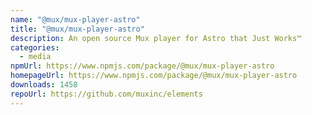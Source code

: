 ```yaml
---
name: "@mux/mux-player-astro"
title: "@mux/mux-player-astro"
description: An open source Mux player for Astro that Just Works™
categories:
  - media
npmUrl: https://www.npmjs.com/package/@mux/mux-player-astro
homepageUrl: https://www.npmjs.com/package/@mux/mux-player-astro
downloads: 1458
repoUrl: https://github.com/muxinc/elements
---
```


